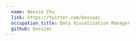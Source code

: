 ```yaml
---
  name: Bessie Chu
  link: https://twitter.com/bessiec
  occupation_title: Data Visualization Manager
  github: bessiec
---
```

